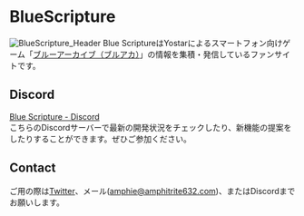 # BlueScripture
![BlueScripture_Header](https://user-images.githubusercontent.com/64777517/199688177-b20cb4b9-b8c4-4489-aca2-87648e91e558.png)
Blue ScriptureはYostarによるスマートフォン向けゲーム「[ブルーアーカイブ（ブルアカ）](https://bluearchive.jp)」の情報を集積・発信しているファンサイトです。

## Discord
[Blue Scripture - Discord](https://discord.gg/K7dRmaPDDY)  
こちらのDiscordサーバーで最新の開発状況をチェックしたり、新機能の提案をしたりすることができます。ぜひご参加ください。

## Contact
ご用の際は[Twitter](https://twitter.com/Amphitrite632)、メール(amphie@amphitrite632.com)、またはDiscordまでお願いします。
